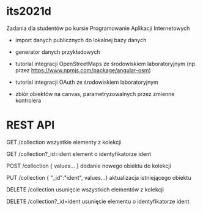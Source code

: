 # its2021d

Zadania dla studentów po kursie Programowanie Aplikacji Internetowych

* import danych publicznych do lokalnej bazy danych

* generator danych przykładowych

* tutorial integracji OpenStreetMaps ze środowiskiem laboratoryjnym (np. przez https://www.npmjs.com/package/angular-osm)

* tutorial integracji OAuth ze środowiskiem laboratoryjnym

* zbiór obiektów na canvas, parametryzowalnych przez zmienne kontrolera

# REST API

GET /collection                                         wszystkie elementy z kolekcji

GET /collection?_id=ident                               element o identyfikatorze ident

POST /collection            { values... }               dodanie nowego obiektu do kolekcji

PUT /collection             { "_id":"ident", values...} aktualizacja istniejącego obiektu

DELETE /collection                                      usunięcie wszystkich elementów z kolekcji

DELETE /collection?_id=ident                            usunięcie elementu o identyfikatorze ident

